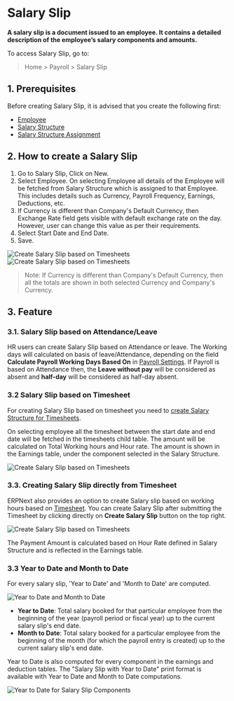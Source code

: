 <!-- add-breadcrumbs -->
# Salary Slip

**A salary slip is a document issued to an employee. It contains a detailed description of the employee’s salary components and amounts.**

To access Salary Slip, go to:
> Home > Payroll > Salary Slip

## 1. Prerequisites
Before creating Salary Slip, it is advised that you create the following first:

* [Employee](/docs/user/manual/en/human-resources/employee)
* [Salary Structure](/docs/user/manual/en/payroll/salary-structure)
* [Salary Structure Assignment](/docs/user/manual/en/payroll/salary-structure-assignment)

## 2. How to create a Salary Slip

1. Go to Salary Slip, Click on New.
1. Select Employee. On selecting Employee all details of the Employee will be fetched from Salary Structure which is assigned to that Employee. This includes details such as Currency, Payroll Frequency, Earnings, Deductions, etc.
1. If Currency is different than Company's Default Currency, then Exchange Rate field gets visible with default exchange rate on the day. However, user can change this value as per their requirements.
1. Select Start Date and End Date.
1. Save.

<img class="screenshot" alt="Create Salary Slip based on Timesheets" src="{{docs_base_url}}/assets/img/payroll/salary-slip-top.png">

<img class="screenshot" alt="Create Salary Slip based on Timesheets" src="{{docs_base_url}}/assets/img/payroll/salary-slip-bottom.png">

>Note: If Currency is different than Company's Default Currency, then all the totals are shown in both selected Currency and Company's Currency.

## 3. Feature

### 3.1. Salary Slip based on Attendance/Leave

HR users can create Salary Slip based on Attendance or leave.
The Working days will calculated on basis of leave/Attendance, depending on the field **Calculate Payroll Working Days Based On** in [Payroll Settings](/docs/user/manual/en/payroll/hr-settings). If Payroll is based on Attendance then, the **Leave without pay** will be considered as absent and **half-day** will be considered as half-day absent.

### 3.2 Salary Slip based on Timesheet
For creating Salary Slip based on timesheet you need to [create Salary Structure for Timesheets](/docs/user/manual/en/payroll/salary-structure#23-salary-structure-for-salary-based-on-timesheets).

On selecting employee all the timesheet between the start date and end date will be fetched in the timesheets child table. The amount will be calculated on Total Working hours and Hour rate. The amount is shown in the Earnings table, under the component selected in the Salary Structure.


<img class="screenshot" alt="Create Salary Slip based on Timesheets" src="{{docs_base_url}}/assets/img/payroll/salary-timesheet.png">

### 3.3. Creating Salary Slip directly from Timesheet

ERPNext also provides an option to create Salary slip based on working hours based on [Timesheet](/docs/user/manual/en/projects/timesheets).
You can create Salary Slip after submitting the Timesheet by clicking directly on **Create Salary Slip** button on the top right.

<img class="screenshot" alt="Create Salary Slip based on Timesheets" src="{{docs_base_url}}/assets/img/payroll/create-salary-slip-based-on-timesheets.png">

The Payment Amount is calculated based on Hour Rate defined in Salary Structure and is reflected in the Earnings table.

### 3.3 Year to Date and Month to Date

For every salary slip, 'Year to Date' and 'Month to Date' are computed.

<img class="screenshot" alt="Year to Date and Month to Date" src="{{docs_base_url}}/assets/img/human-resources/ytd-and-mtd.png">

- **Year to Date**: Total salary booked for that particular employee from the beginning of the year (payroll period or fiscal year) up to the current salary slip's end date.
- **Month to Date**: Total salary booked for a particular employee from the beginning of the month (for which the payroll entry is created) up to the current salary slip's end date.

Year to Date is also computed for every component in the earnings and deduction tables. The "Salary Slip with Year to Date" print format is available with Year to Date and Month to Date computations.

<img class="screenshot" alt="Year to Date for Salary Slip Components" src="{{docs_base_url}}/assets/img/human-resources/ytd-component.png">